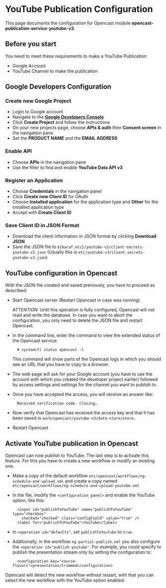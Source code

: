 # YouTube Publication Configuration

This page documents the configuration for Opencast module **opencast-publication-service-youtube-v3**.

## Before you start


You need to meet these requirements to make a YouTube Publication:

- Google Account
- YouTube Channel to make the publication


## Google Developers Configuration

### Create new Google Project

- Login to Google account
- Navigate to the [**Google Developers Console**][googledevconsole]
- Click **Create Project** and follow the instructions
- On your new projects page, choose **APIs & auth** then **Consent screen** in the navigation pane
- Set the **PRODUCT NAME** and the **EMAIL ADDRESS**

### Enable API

- Choose **APIs** in the navigation pane
- Use the filter to find and enable **YouTube Data API v3**

### Register an Application

- Choose **Credentials** in the navigation panel
- Click **Create new Client ID** for OAuth
- Choose **Installed application** for the application type and **Other** for the installed application type
- Accept with **Create Client ID**

### Save Client ID in JSON Format

- Download the client information in JSON format by clicking **Download JSON**
- Save the JSON file to `${karaf.etc}/youtube-v3/client-secrets-youtube-v3.json` (Usually this is
  `etc/youtube-v3/client-secrets-youtube-v3.json`)


## YouTube configuration in Opencast

With the JSON file created and saved previously, you have to proceed as described:

- Start Opencast server (Restart Opencast in case was running)

    *ATTENTION:* Until this operation is fully configured, Opencast will not read and write the database. In case you
    want to abort the configuration, you only need to delete the JSON file and restart Opencast.

- In the command line, enter the command to view the extended status of the Opencast service:

        # systemctl status opencast -l

    This command will show parts of the Opencast logs in which you should see an URL that you have to copy to a browser.

- The web page will ask for your Google account (you have to use the account with which you created the developer
  project earlier) followed by access settings and settings for the channel you want to publish to.

- Once you have accepted the access, you will receive an answer like:

        Received verification code. Closing…

- Now verify that Opencast has received the access key and that it has been saved in
  `work/opencast/youtube-v3/data-store/store.`

- Restart Opencast


## Activate YouTube publication in Opencast

Opencast can now publish to YouTube. The last step is to activate this feature. For this you have to create a new
workflow or modify an existing one.

- Make a copy of the default workflow `etc/opencast/workflows/ng-schedule-and-upload.xml` and create a copy named
  `etc/opencast/workflows/ng-schedule-and-upload-youtube.xml`

- In the file, modify the `<configuration_panel>` and enable the YouTube option, like this:

        <input id="publishToYouTube" name="publishToYouTube" type="checkbox"
          checked="checked" class="configField" value="true" />
        <label for="publishToYouTube">YouTube</label>

- In `<operation id="defaults"`, set `publishToYouTube` to `true`.

- Additionally, in the workflow `ng-partial-publish.xml` you also configure the `<operation id="publish-youtube"`. For
  example, you could specify to publish the presentation stream only by setting the configuration to:

        <configuration key="source-flavors">presentation/trimmed</configuration>

Opencast will detect the new workflow without restart, with that you can select the new workflow with the YouTube option
enabled.

[googledevconsole]: https://console.developers.google.com/project
